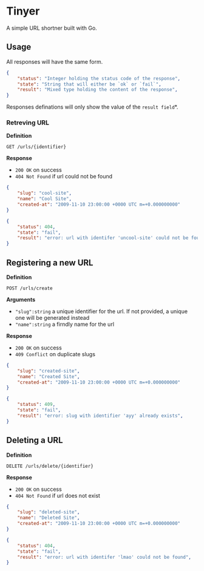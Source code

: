 # Tinyer

A simple URL shortner built with Go.

## Usage

All responses will have the same form.

```json
{
    "status": "Integer holding the status code of the response",
    "state": "String that will either be `ok` or `fail`",
    "result": "Mixed type holding the content of the response",
}
```

Responses definations will only show the value of the `result field`*.

### Retreving URL

**Definition**

`GET /urls/{identifier}`

**Response**
- `200 OK` on success
- `404 Not Found` if url could not be found

```json
{
    "slug": "cool-site",
    "name": "Cool Site",
    "created-at": "2009-11-10 23:00:00 +0000 UTC m=+0.000000000"
}
```
```json
{
    "status": 404,
    "state": "fail",
    "result": "error: url with identifer 'uncool-site' could not be found",
}
```

## Registering a new URL

**Definition**

`POST /urls/create`

**Arguments**

- `"slug":string` a unique identifier for the url. If not provided, a unique one will be generated instead
- `"name":string` a firndly name for the url

**Response**
- `200 OK` on success
- `409 Conflict` on duplicate slugs

```json
{
    "slug": "created-site",
    "name": "Created Site",
    "created-at": "2009-11-10 23:00:00 +0000 UTC m=+0.000000000"
}
```

```json
{
    "status": 409,
    "state": "fail",
    "result": "error: slug with identifier 'ayy' already exists",
}
```


## Deleting a URL

**Definition**

`DELETE /urls/delete/{identifier}`

**Response**

- `200 OK` on success
- `404 Not Found` if url does not exist

```json
{
    "slug": "deleted-site",
    "name": "Deleted Site",
    "created-at": "2009-11-10 23:00:00 +0000 UTC m=+0.000000000"
}
```

```json
{
    "status": 404,
    "state": "fail",
    "result": "error: url with identifer 'lmao' could not be found",
}

